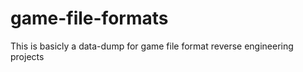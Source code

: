 game-file-formats
=================

This is basicly a data-dump for game file format reverse engineering projects